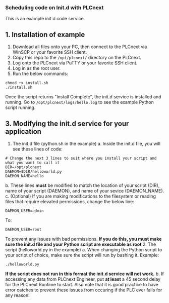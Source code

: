 ### Scheduling code on Init.d with PLCnext ###
This is an example init.d code service.

## 1. Installation of example
1. Download all files onto your PC, then connect to the PLCnext via WinSCP or your favorite SSH client.
2. Copy this repo to the `````/opt/plcnext/````` directory on the PLCnext.
3. Log onto the PLCnext via PuTTY or your favorite SSH client.
4. Log in as the root user.
5. Run the below commands:
```
chmod +x install.sh
./install.sh
```

Once the script returns "Install Complete", the init.d service is installed and running. Go to ````` /opt/plcnext/logs/hello.log ````` to see the example Python script running. 

## 3. Modifying the init.d service for your application
1. The init.d file (python.sh in the example)
  a. Inside the init.d file, you will see these lines of code:
  ```
  # Change the next 3 lines to suit where you install your script and what you want to call it
  DIR=/opt/plcnext
  DAEMON=$DIR/helloworld.py
  DAEMON_NAME=hello
  ```
  b. These lines **must** be modified to match the location of your script (DIR), name of your script (DAEMON), and name of your sevice (DAEMON_NAME).
  c. (Optional) If you are making modifications to the filesystem or reading files that require elevated permissions, change the below line:
  ```
  DAEMON_USER=admin
  ```
  To:
  ```
  DAEMON_USER=root
  ```
  To prevent any issues with bad permissions. **If you do this, you must make sure the init.d file and your Python script are executable as root**
2. The script (helloworld.py in the example)
  a. When changing the Python script to your script of choice, make sure the script will run by bashing it.
  Example:
  ```
  ./helloworld.py
  ```
  **If the script does not run in this format the init.d service will not work.**
  b. If accessing any data from PLCnext Engineer, put **at least** a 45 second delay for the PLCnext Runtime to start. Also note that it is good practice to have error   catches to prevent these issues from occuring if the PLC ever fails for any reason!
